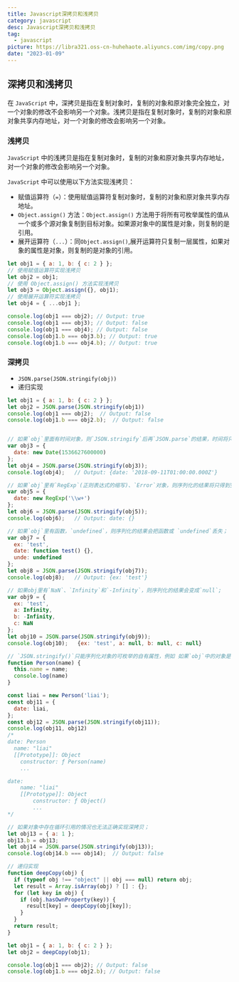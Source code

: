 ```yaml
---
title: Javascript深拷贝和浅拷贝
category: javascript
desc: Javascript深拷贝和浅拷贝
tag:
  - javascript
picture: https://libra321.oss-cn-huhehaote.aliyuncs.com/img/copy.png
date: "2023-01-09"
---
```


## 深拷贝和浅拷贝

在 `JavaScript` 中，深拷贝是指在复制对象时，复制的对象和原对象完全独立，对一个对象的修改不会影响另一个对象。浅拷贝是指在复制对象时，复制的对象和原对象共享内存地址，对一个对象的修改会影响另一个对象。

### 浅拷贝

`JavaScript` 中的浅拷贝是指在复制对象时，复制的对象和原对象共享内存地址，对一个对象的修改会影响另一个对象。

`JavaScript` 中可以使用以下方法实现浅拷贝：

- 赋值运算符（`=`）：使用赋值运算符复制对象时，复制的对象和原对象共享内存地址。
- `Object.assign()` 方法：`Object.assign()` 方法用于将所有可枚举属性的值从一个或多个源对象复制到目标对象。如果源对象中的属性是对象，则复制的是引用。
- 展开运算符（`...`）：同`Object.assign()`,展开运算符只复制一层属性，如果对象的属性是对象，则复制的是对象的引用。

```javascript
let obj1 = { a: 1, b: { c: 2 } };
// 使用赋值运算符实现浅拷贝
let obj2 = obj1;
// 使用 Object.assign() 方法实现浅拷贝
let obj3 = Object.assign({}, obj1);
// 使用展开运算符实现浅拷贝
let obj4 = { ...obj1 };

console.log(obj1 === obj2); // Output: true
console.log(obj1 === obj3); // Output: false
console.log(obj1 === obj4); // Output: false
console.log(obj1.b === obj3.b); // Output: true
console.log(obj1.b === obj4.b); // Output: true
```

### 深拷贝

- `JSON.parse(JSON.stringify(obj))`
- 递归实现

```javascript
let obj1 = { a: 1, b: { c: 2 } };
let obj2 = JSON.parse(JSON.stringify(obj1))
console.log(obj1 === obj2);  // Output: false
console.log(obj1.b === obj2.b);  // Output: false


// 如果`obj`里面有时间对象，则`JSON.stringify`后再`JSON.parse`的结果，时间将只是字符串的形式，而不是对象的形式
var obj3 = {
  date: new Date(1536627600000)
};
let obj4 = JSON.parse(JSON.stringify(obj3));
console.log(obj4);   // Output: {date: '2018-09-11T01:00:00.000Z'}

// 如果`obj`里有`RegExp`(正则表达式的缩写)、`Error`对象，则序列化的结果将只得到空对象；
var obj5 = {
  date: new RegExp('\\w+')
};
let obj6 = JSON.parse(JSON.stringify(obj5));
console.log(obj6);   // Output: date: {}

// 如果`obj`里有函数，`undefined`，则序列化的结果会把函数或 `undefined`丢失；
var obj7 = {
  ex: 'test',
  date: function test() {},
  unde: undefined
};
let obj8 = JSON.parse(JSON.stringify(obj7));
console.log(obj8);   // Output: {ex: 'test'}

// 如果obj里有`NaN`、`Infinity`和`-Infinity`，则序列化的结果会变成`null`;
var obj9 = {
  ex: 'test',
  a: Infinity,
  b: -Infinity,
  c: NaN
};
let obj10 = JSON.parse(JSON.stringify(obj9));
console.log(obj10);   {ex: 'test', a: null, b: null, c: null}

// `JSON.stringify()`只能序列化对象的可枚举的自有属性，例如 如果`obj`中的对象是有构造函数生成的， 则使用`JSON.parse(JSON.stringify(obj))`深拷贝后，会丢弃对象的`constructor`；
function Person(name) {
  this.name = name;
  console.log(name)
}

const liai = new Person('liai');
const obj11 = {
  date: liai,
};
const obj12 = JSON.parse(JSON.stringify(obj11));
console.log(obj11, obj12)
/*
date: Person
  name: "liai"
  [[Prototype]]: Object
  	constructor: ƒ Person(name)
  	...

date:
	name: "liai"
	[[Prototype]]: Object
		constructor: ƒ Object()
		...
*/

// 如果对象中存在循环引用的情况也无法正确实现深拷贝；
let obj13 = { a: 1 };
obj13.b = obj13;
let obj14 = JSON.parse(JSON.stringify(obj13));
console.log(obj14.b === obj14);  // Output: false
```

```javascript
// 递归实现
function deepCopy(obj) {
  if (typeof obj !== "object" || obj === null) return obj;
  let result = Array.isArray(obj) ? [] : {};
  for (let key in obj) {
    if (obj.hasOwnProperty(key)) {
      result[key] = deepCopy(obj[key]);
    }
  }
  return result;
}

let obj1 = { a: 1, b: { c: 2 } };
let obj2 = deepCopy(obj1);

console.log(obj1 === obj2); // Output: false
console.log(obj1.b === obj2.b); // Output: false
```
